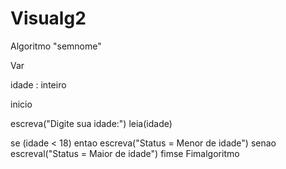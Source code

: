 # Visualg2

Algoritmo "semnome"

Var


idade : inteiro

inicio

escreva("Digite sua idade:")
leia(idade)

se (idade < 18) entao
 escreva("Status = Menor de idade")
senao
 escreval("Status = Maior de idade")
fimse
Fimalgoritmo
